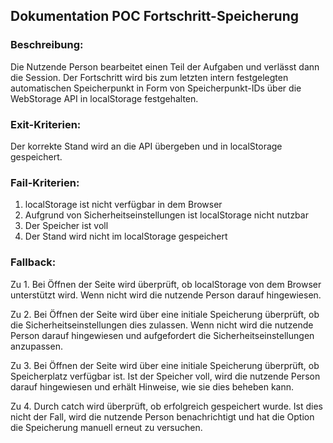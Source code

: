 ## Dokumentation POC Fortschritt-Speicherung
### Beschreibung:
Die Nutzende Person bearbeitet einen Teil der Aufgaben und verlässt dann die Session. Der Fortschritt wird bis zum letzten intern festgelegten automatischen Speicherpunkt in Form von Speicherpunkt-IDs über die WebStorage API in localStorage festgehalten.


### Exit-Kriterien:
Der korrekte Stand wird an die API übergeben und in localStorage gespeichert.


### Fail-Kriterien:

1.	 localStorage ist nicht verfügbar in dem Browser
2.	Aufgrund von Sicherheitseinstellungen ist localStorage nicht nutzbar
3.	Der Speicher ist voll
4.	Der Stand wird nicht im localStorage gespeichert


### Fallback:

Zu 1. Bei Öffnen der Seite wird überprüft, ob localStorage von dem Browser unterstützt wird. Wenn nicht wird die nutzende Person darauf hingewiesen.

Zu 2. Bei Öffnen der Seite wird über eine initiale Speicherung überprüft, ob die Sicherheitseinstellungen dies zulassen. Wenn nicht wird die nutzende Person darauf hingewiesen und aufgefordert die Sicherheitseinstellungen anzupassen.

Zu 3. Bei Öffnen der Seite wird über eine initiale Speicherung überprüft, ob Speicherplatz verfügbar ist. Ist der Speicher voll, wird die nutzende Person darauf hingewiesen und erhält Hinweise, wie sie dies beheben kann.

Zu 4. Durch catch wird überprüft, ob erfolgreich gespeichert wurde. Ist dies nicht der Fall, wird die nutzende Person benachrichtigt und hat die Option die Speicherung manuell erneut zu versuchen.

